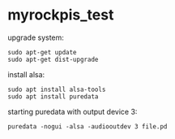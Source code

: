 # myrockpis_test

upgrade system:
```
sudo apt-get update
sudo apt-get dist-upgrade
```
install alsa: 
```
sudo apt install alsa-tools
sudo apt install puredata
```
starting puredata with output device 3: 
```
puredata -nogui -alsa -audiooutdev 3 file.pd
```
